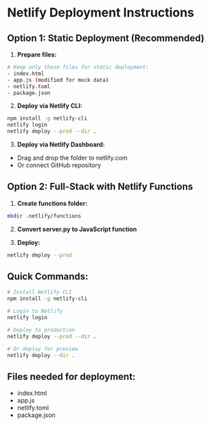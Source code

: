 # Netlify Deployment Instructions

## Option 1: Static Deployment (Recommended)

1. **Prepare files:**
```bash
# Keep only these files for static deployment:
- index.html
- app.js (modified for mock data)
- netlify.toml
- package.json
```

2. **Deploy via Netlify CLI:**
```bash
npm install -g netlify-cli
netlify login
netlify deploy --prod --dir .
```

3. **Deploy via Netlify Dashboard:**
- Drag and drop the folder to netlify.com
- Or connect GitHub repository

## Option 2: Full-Stack with Netlify Functions

1. **Create functions folder:**
```bash
mkdir .netlify/functions
```

2. **Convert server.py to JavaScript function**

3. **Deploy:**
```bash
netlify deploy --prod
```

## Quick Commands:

```bash
# Install Netlify CLI
npm install -g netlify-cli

# Login to Netlify
netlify login

# Deploy to production
netlify deploy --prod --dir .

# Or deploy for preview
netlify deploy --dir .
```

## Files needed for deployment:
- index.html
- app.js
- netlify.toml
- package.json
